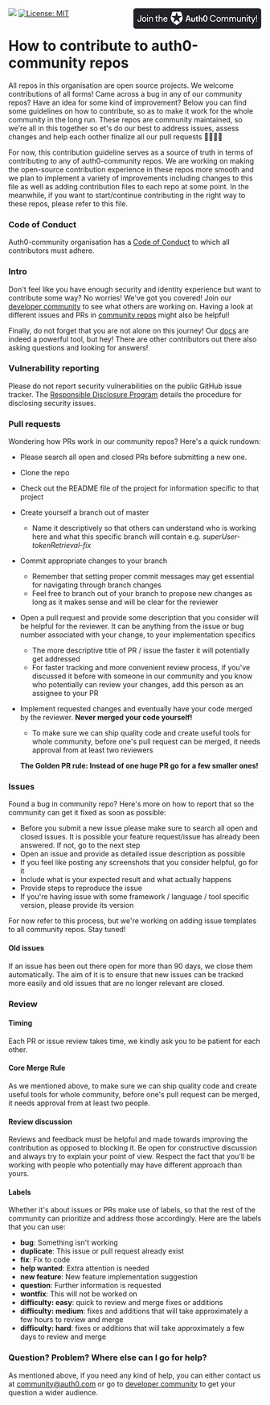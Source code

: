 [![](https://img.shields.io/badge/contribution%20made-easier-green.svg)]()
[<img align="right" src="/Assets/join_auth0_community_badge.png">](https://community.auth0.com/)
[![License: MIT](https://img.shields.io/badge/License-MIT-green.svg)](https://opensource.org/licenses/MIT)

# How to contribute to auth0-community repos

All repos in this organisation are open source projects. We welcome contributions of all forms! Came across a bug in any of our community repos? Have an idea for some kind of improvement? Below you can find some guidelines on how to contribute, so as to make it work for the whole community in the long run. These repos are community maintained, so we're all in this together so et's do our best to address issues, assess changes and help each oother finalize all our pull requests 🤜🏼🤛🏻

For now, this contribution guideline serves as a source of truth in terms of contributing to any of auth0-community repos. We are working on making the open-source contribution experience in these repos more smooth and we plan to implement a variety of improvements including changes to this file as well as adding contribution files to each repo at some point. In the meanwhile, if you want to start/continue contributing in the right way to these repos, please refer to this file.

### Code of Conduct

Auth0-community organisation has a [Code of Conduct](https://github.com/auth0-community/getting-started/blob/master/CODE_OF_CONDUCT.md) to which all contributors must adhere.

### Intro

Don't feel like you have enough security and identity experience but want to contribute some way? No worries! We've got you covered! Join our [developer community](https://community.auth0.com/) to see what others are working on. Having a look at different issues and PRs in [community repos](https://github.com/auth0-community) might also be helpful!

Finally, do not forget that you are not alone on this journey! Our [docs](https://auth0.com/docs/) are indeed a powerful tool, but hey! There are other contributors out there also asking questions and looking for answers!

### Vulnerability reporting

Please do not report security vulnerabilities on the public GitHub issue tracker. The [Responsible Disclosure Program](https://auth0.com/responsible-disclosure-policy) details the procedure for disclosing security issues.

### Pull requests

Wondering how PRs work in our community repos? Here's a quick rundown:

* Please search all open and closed PRs before submitting a new one.
* Clone the repo
* Check out the README file of the project for information specific to that project
* Create yourself a branch out of master
  * Name it descriptively so that others can understand who is working here and what this specific branch will contain e.g. *superUser-tokenRetrieval-fix*
* Commit appropriate changes to your branch
  * Remember that setting proper commit messages may get essential for navigating through branch changes
  * Feel free to branch out of your branch to propose new changes as long as it makes sense and will be clear for the reviewer
* Open a pull request and provide some description that you consider will be helpful for the reviewer. It can be anything from the issue or bug number associated with your change, to your implementation specifics
  * The more descriptive title of PR / issue the faster it will potentially get addressed
  * For faster tracking and more convenient review process, if you've discussed it before with someone in our community and you know who potentially can review your changes, add this person as an assignee to your PR
* Implement requested changes and eventually have your code merged by the reviewer. **Never merged your code yourself!**
  * To make sure we can ship quality code and create useful tools for whole community, before one's pull request can be merged, it needs approval from at least two reviewers

  **The Golden PR rule: Instead of one huge PR go for a few smaller ones!**

### Issues

Found a bug in community repo? Here's more on how to report that so the community can get it fixed as soon as possible:

* Before you submit a new issue please make sure to search all open and closed issues. It is possible your feature request/issue has already been answered. If not, go to the next step
* Open an issue and provide as detailed issue description as possible
* If you feel like posting any screenshots that you consider helpful, go for it
* Include what is your expected result and what actually happens
* Provide steps to reproduce the issue
* If you're having issue with some framework / language / tool specific version, please provide its version

For now refer to this process, but we're working on adding issue templates to all community repos. Stay tuned!

#### Old issues

If an issue has been out there open for more than 90 days, we close them automatically. The aim of it is to ensure that new issues can be tracked more easily and old issues that are no longer relevant are closed.

### Review

#### Timing

Each PR or issue review takes time, we kindly ask you to be patient for each other.

#### Core Merge Rule

As we mentioned above, to make sure we can ship quality code and create useful tools for whole community, before one's pull request can be merged, it needs approval from at least two people.

#### Review discussion

Reviews and feedback must be helpful and made towards improving the contribution as opposed to blocking it. Be open for constructive discussion and always try to explain your point of view. Respect the fact that you'll be working with people who potentially may have different approach than yours.

#### Labels

Whether it's about issues or PRs make use of labels, so that the rest of the community can prioritize and address those accordingly. Here are the labels that you can use:

* **bug**: Something isn't working
* **duplicate**: This issue or pull request already exist
* **fix**: Fix to code
* **help wanted**: Extra attention is needed
* **new feature**: New feature implementation suggestion
* **question**: Further information is requested
* **wontfix**: This will not be worked on
* **difficulty: easy**: quick to review and merge fixes or additions
* **difficulty: medium**: fixes and additions that will take approximately a few hours to review and merge
* **difficulty: hard**: fixes or additions that will take approximately a few days to review and merge

### Question? Problem? Where else can I go for help?

As mentioned above, if you need any kind of help, you can either contact us at community@auth0.com or go to [developer community](https://community.auth0.com/) to get your question a wider audience.
